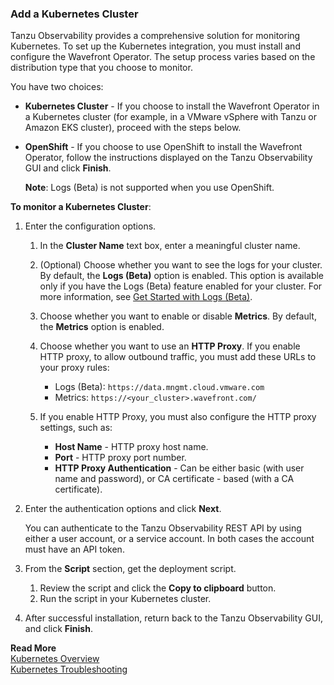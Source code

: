 ### Add a Kubernetes Cluster

Tanzu Observability provides a comprehensive solution for monitoring Kubernetes. To set up the Kubernetes integration, you must install and configure the Wavefront Operator. The setup process varies based on the distribution type that you choose to monitor. 

You have two choices:

  * **Kubernetes Cluster** - If you choose to install the Wavefront Operator in a Kubernetes cluster (for example, in a VMware vSphere with Tanzu or Amazon EKS cluster), proceed with the steps below.
   
  * **OpenShift** - If you choose to use OpenShift to install the Wavefront Operator, follow the instructions displayed on the Tanzu Observability GUI and click **Finish**.
          
    **Note**: Logs (Beta) is not supported when you use OpenShift.

**To monitor a Kubernetes Cluster**:

1. Enter the configuration options.
   1. In the **Cluster Name** text box, enter a meaningful cluster name.
   1. (Optional) Choose whether you want to see the logs for your cluster. By default, the **Logs (Beta)** option is enabled.
      This option is available only if you have the Logs (Beta) feature enabled for your cluster. For more information, see [Get Started with Logs (Beta)](https://docs.wavefront.com/logging_overview.html).
   1. Choose whether you want to enable or disable **Metrics**. By default, the **Metrics** option is enabled.
   1. Choose whether you want to use an **HTTP Proxy**. If you enable HTTP proxy, to allow outbound traffic, you must add these URLs to your proxy rules:
      * Logs (Beta): `https://data.mngmt.cloud.vmware.com`
      * Metrics: `https://<your_cluster>.wavefront.com/`
   
   1. If you enable HTTP Proxy, you must also configure the HTTP proxy settings, such as: 
     
      * **Host Name** - HTTP proxy host name.
      * **Port** - HTTP proxy port number.
      * **HTTP Proxy Authentication** - Can be either basic (with user name and password), or CA certificate - based (with a CA certificate).

1. Enter the authentication options and click **Next**.
   
   You can authenticate to the Tanzu Observability REST API by using either a user account, or a service account. In both cases the account must have an API token.
1. From the **Script** section, get the deployment script. 
    1. Review the script and click the **Copy to clipboard** button.
    1. Run the script in your Kubernetes cluster.
1. After successful installation, return back to the Tanzu Observability GUI, and click **Finish**.

**Read More**<br/>
[Kubernetes Overview](https://docs.wavefront.com/wavefront_kubernetes.html)<br/>
[Kubernetes Troubleshooting](https://docs.wavefront.com/kubernetes_troubleshooting.html)
